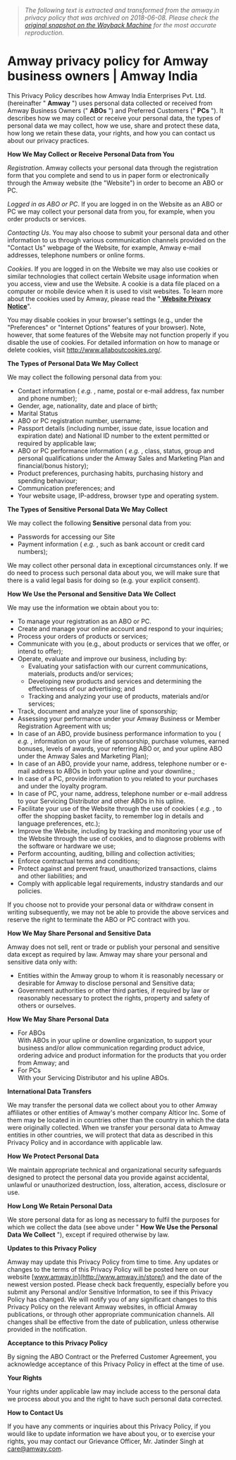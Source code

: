 > *The following text is extracted and transformed from the amway.in privacy policy that was archived on 2018-06-08. Please check the [original snapshot on the Wayback Machine](https://web.archive.org/web/20180608082035id_/http%3A//www.amway.in/store/amway/en/INR/static-pages/ABO_PCPrivacyPolicy) for the most accurate reproduction.*

# Amway privacy policy for Amway business owners | Amway India

This Privacy Policy describes how Amway India Enterprises Pvt. Ltd. (hereinafter " **Amway** ") uses personal data collected or received from Amway Business Owners (" **ABOs** ") and Preferred Customers (" **PCs** "). It describes how we may collect or receive your personal data, the types of personal data we may collect, how we use, share and protect these data, how long we retain these data, your rights, and how you can contact us about our privacy practices.

**How We May Collect or Receive Personal Data from You**

_Registration_. Amway collects your personal data through the registration form that you complete and send to us in paper form or electronically through the Amway website (the "Website") in order to become an ABO or PC.

_Logged in as ABO or PC_. If you are logged in on the Website as an ABO or PC we may collect your personal data from you, for example, when you order products or services.

_Contacting Us_. You may also choose to submit your personal data and other information to us through various communication channels provided on the "Contact Us" webpage of the Website, for example, Amway e-mail addresses, telephone numbers or online forms.

_Cookies_. If you are logged in on the Website we may also use cookies or similar technologies that collect certain Website usage information when you access, view and use the Website. A cookie is a data file placed on a computer or mobile device when it is used to visit websites. To learn more about the cookies used by Amway, please read the "[ **Website Privacy Notice**](http://www.amway.in/store/amway/en/INR/static-pages/privacyPolicy)".

You may disable cookies in your browser's settings (e.g., under the "Preferences" or "Internet Options" features of your browser). Note, however, that some features of the Website may not function properly if you disable the use of cookies. For detailed information on how to manage or delete cookies, visit <http://www.allaboutcookies.org/>.

**The Types of Personal Data We May Collect**

We may collect the following personal data from you:

  * Contact information ( _e.g._ , name, postal or e-mail address, fax number and phone number);
  * Gender, age, nationality, date and place of birth;
  * Marital Status
  * ABO or PC registration number, username;
  * Passport details (including number, issue date, issue location and expiration date) and National ID number to the extent permitted or required by applicable law;
  * ABO or PC performance information ( _e.g._ , class, status, group and personal qualifications under the Amway Sales and Marketing Plan and financial/bonus history);
  * Product preferences, purchasing habits, purchasing history and spending behaviour;
  * Communication preferences; and
  * Your website usage, IP-address, browser type and operating system.



**The Types of Sensitive Personal Data We May Collect**

We may collect the following **Sensitive** personal data from you:

  * Passwords for accessing our Site
  * Payment information ( _e.g._ , such as bank account or credit card numbers);



We may collect other personal data in exceptional circumstances only. If we do need to process such personal data about you, we will make sure that there is a valid legal basis for doing so (e.g. your explicit consent).

**How We Use the Personal and Sensitive Data We Collect**

We may use the information we obtain about you to:

  * To manage your registration as an ABO or PC.
  * Create and manage your online account and respond to your inquiries;
  * Process your orders of products or services;
  * Communicate with you (e.g., about products or services that we offer, or intend to offer);
  * Operate, evaluate and improve our business, including by: 
    * Evaluating your satisfaction with our current communications, materials, products and/or services;
    * Developing new products and services and determining the effectiveness of our advertising; and
    * Tracking and analyzing your use of products, materials and/or services;
  * Track, document and analyze your line of sponsorship;
  * Assessing your performance under your Amway Business or Member Registration Agreement with us;
  * In case of an ABO, provide business performance information to you ( _e.g._ , information on your line of sponsorship, purchase volumes, earned bonuses, levels of awards, your referring ABO or, and your upline ABO under the Amway Sales and Marketing Plan);
  * In case of an ABO, provide your name, address, telephone number or e-mail address to ABOs in both your upline and your downline.;
  * In case of a PC, provide information to you related to your purchases and under the loyalty program.
  * In case of PC, your name, address, telephone number or e-mail address to your Servicing Distributor and other ABOs in his upline.
  * Facilitate your use of the Website through the use of cookies ( _e.g._ , to offer the shopping basket faciity, to remember log in details and language preferences, etc.);
  * Improve the Website, including by tracking and monitoring your use of the Website through the use of cookies, and to diagnose problems with the software or hardware we use; 
  * Perform accounting, auditing, billing and collection activities; 
  * Enforce contractual terms and conditions; 
  * Protect against and prevent fraud, unauthorized transactions, claims and other liabilities; and
  * Comply with applicable legal requirements, industry standards and our policies.



If you choose not to provide your personal data or withdraw consent in writing subsequently, we may not be able to provide the above services and reserve the right to terminate the ABO or PC contract with you.

**How We May Share Personal and Sensitive Data**

Amway does not sell, rent or trade or publish your personal and sensitive data except as required by law. Amway may share your personal and sensitive data only with:

  * Entities within the Amway group to whom it is reasonably necessary or desirable for Amway to disclose personal and Sensitive data;
  * Government authorities or other third parties, if required by law or reasonably necessary to protect the rights, property and safety of others or ourselves.



**How We May Share Personal Data**

  * For ABOs  
With ABOs in your upline or downline organization, to support your business and/or allow communication regarding product advice, ordering advice and product information for the products that you order from Amway; and
  * For PCs  
With your Servicing Distributor and his upline ABOs.



**International Data Transfers**

We may transfer the personal data we collect about you to other Amway affiliates or other entities of Amway's mother company Alticor Inc. Some of them may be located in in countries other than the country in which the data were originally collected. When we transfer your personal data to Amway entities in other countries, we will protect that data as described in this Privacy Policy and in accordance with applicable law.

**How We Protect Personal Data**

We maintain appropriate technical and organizational security safeguards designed to protect the personal data you provide against accidental, unlawful or unauthorized destruction, loss, alteration, access, disclosure or use.

**How Long We Retain Personal Data**

We store personal data for as long as necessary to fulfil the purposes for which we collect the data (see above under " **How We Use the Personal Data We Collect** "), except if required otherwise by law.

**Updates to this Privacy Policy**

Amway may update this Privacy Policy from time to time. Any updates or changes to the terms of this Privacy Policy will be posted here on our website [www.amway.in](http://www.amway.in/store/) and the date of the newest version posted. Please check back frequently, especially before you submit any Personal and/or Sensitive Information, to see if this Privacy Policy has changed. We will notify you of any significant changes to this Privacy Policy on the relevant Amway websites, in official Amway publications, or through other appropriate communication channels. All changes shall be effective from the date of publication, unless otherwise provided in the notification.

**Acceptance to this Privacy Policy**

By signing the ABO Contract or the Preferred Customer Agreement, you acknowledge acceptance of this Privacy Policy in effect at the time of use.

**Your Rights**

Your rights under applicable law may include access to the personal data we process about you and the right to have such personal data corrected.

**How to Contact Us**

If you have any comments or inquiries about this Privacy Policy, if you would like to update information we have about you, or to exercise your rights, you may contact our Grievance Officer, Mr. Jatinder Singh at [care@amway.com](mailto:care@amway.com).
